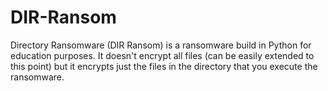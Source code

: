 # DIR-Ransom
 Directory Ransomware (DIR Ransom) is a ransomware build in Python for education purposes. It doesn't encrypt all files (can be easily extended to this point) but it encrypts just the files in the directory that you execute the ransomware.
